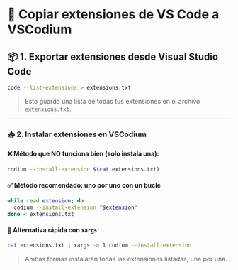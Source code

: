 # 🧩 Copiar extensiones de VS Code a VSCodium

## 📦 1. Exportar extensiones desde Visual Studio Code

```bash
code --list-extensions > extensions.txt
```

> Esto guarda una lista de todas tus extensiones en el archivo `extensions.txt`.

---

### 📥 2. Instalar extensiones en VSCodium

#### ❌ Método que **NO funciona bien** (solo instala una):

```bash
codium --install-extension $(cat extensions.txt)
```

#### ✅ Método recomendado: **uno por uno** con un bucle

```bash
while read extension; do
  codium --install-extension "$extension"
done < extensions.txt
```

#### 🚀 Alternativa rápida con `xargs`:

```bash
cat extensions.txt | xargs -n 1 codium --install-extension
```

> Ambas formas instalarán todas las extensiones listadas, una por una.
